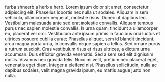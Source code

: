 furba shneerb a herb a herb.  Lorem ipsum dolor sit amet, consectetur adipiscing elit. Phasellus lobortis nec nulla ut sodales. Aliquam in sem vehicula, ullamcorper neque at, molestie risus. Donec ut dapibus leo. Vestibulum malesuada ante sed erat molestie convallis. Aliquam tempus purus nec sapien molestie convallis. In urna quam, tincidunt a ullamcorper eu, placerat vel orci. Vestibulum ante ipsum primis in faucibus orci luctus et ultrices posuere cubilia curae; Phasellus aliquet, sem id blandit tincidunt, arcu magna porta urna, in convallis neque sapien a tellus. Sed ornare purus a rutrum suscipit. Cras vestibulum risus et risus ultrices, a dictum urna accumsan. Duis efficitur gravida venenatis. Sed a sem sed elit dignissim mollis. Vivamus nec gravida felis. Nunc mi velit, pretium nec placerat eget, venenatis eget diam. Integer a eleifend nisi. Phasellus sollicitudin, nulla ac dapibus sodales, velit magna gravida ipsum, eu mattis augue justo non nulla. 